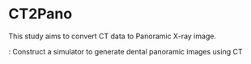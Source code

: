 # CT2Pano

This study aims to convert CT data to Panoramic X-ray image.

: Construct a simulator to generate dental panoramic images using CT

